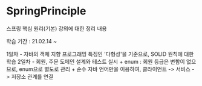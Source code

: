 # SpringPrinciple
스프링 핵심 원리(기본) 강의에 대한 정리 내용

학습 기간 : 21.02.14 ~

1일차 - 자바의 객체 지향 프로그래밍 특징인 '다형성'을 기준으로, SOLID 원칙에 대한 학습
2일차 - 회원, 주문 도메인 설계와 테스트 실시 + enum : 회원 등급은 변함이 없으므로, enum으로 별도로 관리 + 순수 자바 언어만을 이용하여, 클라이언트 -> 서비스 -> 저장소 관계를 연결

